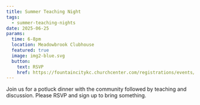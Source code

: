 ```yaml
---
title: Summer Teaching Night
tags:
  - summer-teaching-nights
date: 2025-06-25
params:
  time: 6-8pm
  location: Meadowbrook Clubhouse
  featured: true
  image: img2-blue.svg
  button:
    text: RSVP
    href: https://fountaincitykc.churchcenter.com/registrations/events/2907073
---
```


Join us for a potluck dinner with the community followed by teaching and discussion. Please RSVP and sign up to bring something.
